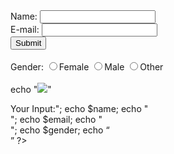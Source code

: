 
<!DOCTYPE HTML>
<html>  
<body>

<form action="welcome.php" method="post">
Name: <input type="text" name="name"><br>
E-mail: <input type="text" name="email"><br>
<input type="submit">
  <br><br>
  Gender:
  <input type="radio" name="gender" value="female">Female
  <input type="radio" name="gender" value="male">Male
  <input type="radio" name="gender" value="other">Other
  <br><br>
 echo  "<img src='https://www.google.com/url?sa=i&url=https%3A%2F%2Flifehacker.ru%2Fspecial%2Ffujifilm%2Fugaday-chto-na-foto%2F&psig=AOvVaw2SIzJMKNpAq7mHdnmgGqGc&ust=1651137395237000&source=images&cd=vfe&ved=0CAkQjRxqFwoTCLjc0qH0s_cCFQAAAAAdAAAAABAJ'>"
</form>
<?php
echo "<h2>Your Input:</h2>";
echo $name;
echo "<br>";
echo $email;
echo "<br>";
echo $gender;
echo “<br>”
?>
</body>
</html>
